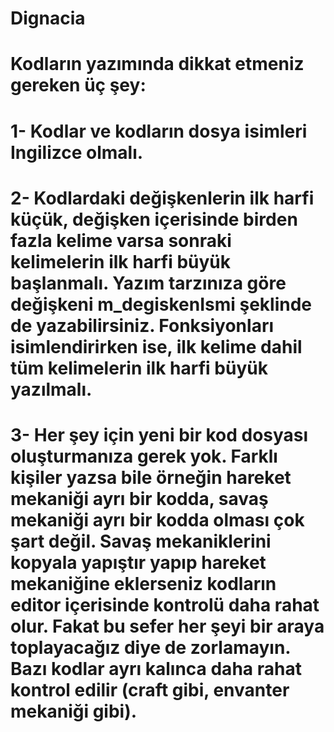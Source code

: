 # Dignacia
#
# Kodların yazımında dikkat etmeniz gereken üç şey:
# 1- Kodlar ve kodların dosya isimleri Ingilizce olmalı.
# 2- Kodlardaki değişkenlerin ilk harfi küçük, değişken içerisinde birden fazla kelime varsa sonraki kelimelerin ilk harfi büyük başlanmalı. Yazım tarzınıza göre değişkeni m_degiskenIsmi şeklinde de yazabilirsiniz. Fonksiyonları isimlendirirken ise, ilk kelime dahil tüm kelimelerin ilk harfi büyük yazılmalı.
# 3- Her şey için yeni bir kod dosyası oluşturmanıza gerek yok. Farklı kişiler yazsa bile örneğin hareket mekaniği ayrı bir kodda, savaş mekaniği ayrı bir kodda olması çok şart değil. Savaş mekaniklerini kopyala yapıştır yapıp hareket mekaniğine eklerseniz kodların editor içerisinde kontrolü daha rahat olur. Fakat bu sefer her şeyi bir araya toplayacağız diye de zorlamayın. Bazı kodlar ayrı kalınca daha rahat kontrol edilir (craft gibi, envanter mekaniği gibi).
